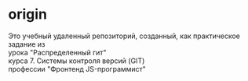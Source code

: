 # origin

Это учебный удаленный репозиторий, созданный, как практическое задание из      
 урока "Распределенный гит"    
  курса 7. Системы контроля версий (GIT)  
   профессии "Фронтенд JS-программист" 
  
